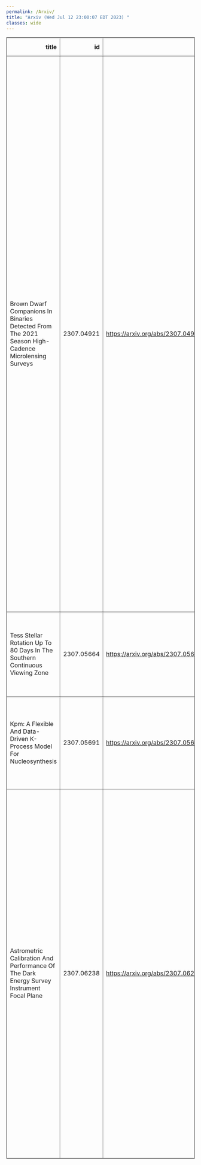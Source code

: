 ```yaml
---
permalink: /Arxiv/
title: "Arxiv (Wed Jul 12 23:00:07 EDT 2023) "
classes: wide
---
```

<table border="1" class="dataframe">
  <thead>
    <tr style="text-align: right;">
      <th>title</th>
      <th>id</th>
      <th>url</th>
      <th>authors</th>
      <th>Local Authors</th>
    </tr>
  </thead>
  <tbody>
    <tr>
      <td>Brown Dwarf Companions In Binaries Detected From The 2021 Season   High-Cadence Microlensing Surveys</td>
      <td>2307.04921</td>
      <td><a href="https://arxiv.org/abs/2307.04921" target="_blank">https://arxiv.org/abs/2307.04921</a></td>
      <td>Cheongho Han, Youn Kil Jung, Ian A. Bond, Sun-Ju Chung, Michael D. Albrow, Andrew Gould, Kyu-Ha Hwang, Chung-Uk Lee, Yoon-Hyun Ryu, In-Gu Shin, Yossi Shvartzvald, Hongjing Yang, Jennifer C. Yee, Weicheng Zang, Sang-Mok Cha, Doeon Kim, Dong-Jin Kim, Seung-Lee Kim, Dong-Joo Lee, Yongseok Lee, Byeong-Gon Park, Richard W. Pogge, Fumio Abe, Richard Barry, David P. Bennett, Aparna Bhattacharya, Hirosame Fujii, Akihiko Fukui, Ryusei Hamada, Yuki Hirao, Stela Ishitani Silva, Yoshitaka Itow, Rintaro Kirikawa, Naoki Koshimoto, Yutaka Matsubara, Shota Miyazaki, Yasushi Muraki, Greg Olmschenk, Clément Ranc, Nicholas J. Rattenbury, Yuki Satoh, Takahiro Sumi, Daisuke Suzuki, Mio Tomoyoshi, Paul J. Tristram, Aikaterini Vandorou, Hibiki Yama, Kansuke Yamashita</td>
      <td>Andrew Gould, Richard Pogge</td>
    </tr>
    <tr>
      <td>Tess Stellar Rotation Up To 80 Days In The Southern Continuous Viewing   Zone</td>
      <td>2307.05664</td>
      <td><a href="https://arxiv.org/abs/2307.05664" target="_blank">https://arxiv.org/abs/2307.05664</a></td>
      <td>Zachary R. Claytor, Jennifer L. Van Saders, Lyra Cao, Marc H. Pinsonneault, Johanna Teske, Rachael L. Beaton</td>
      <td>Lyra Cao, Marc Pinsonneault</td>
    </tr>
    <tr>
      <td>Kpm: A Flexible And Data-Driven K-Process Model For Nucleosynthesis</td>
      <td>2307.05691</td>
      <td><a href="https://arxiv.org/abs/2307.05691" target="_blank">https://arxiv.org/abs/2307.05691</a></td>
      <td>Emily J. Griffith, David W. Hogg, Julianne J. Dalcanton, Sten Hasselquist, Bridget Ratcilffe, Melissa Ness, David H. Weinberg</td>
      <td>David Weinberg, Emily Griffith</td>
    </tr>
    <tr>
      <td>Astrometric Calibration And Performance Of The Dark Energy Survey   Instrument Focal Plane</td>
      <td>2307.06238</td>
      <td><a href="https://arxiv.org/abs/2307.06238" target="_blank">https://arxiv.org/abs/2307.06238</a></td>
      <td>S. Kent, E. Neilsen, K. Honscheid, D. Rabinowitz, E. F. Schlafly, J. Guy, D. Schlegel, J. Garcia-Bellido, T. S. Li, E. Sanchez, Joseph Harry Silber, J. Aguilar, S. Ahlen, D. Brooks, A. De La Macorra, P. Doel, D. J. Eisenstein, K. Fanning, A. Font-Ribera, J. E. Forero-Romero, J. Jimenez, Anthony Kremin, M. Landriau, Michael E. Levi, Paul Martini, Aaron M. Meisner, R. Miquel, J. Moustakas, Jundan Nie, N. Palanque-Delabrouille, W. J. Percival, C. Poppett, G. Rossi, M. Schubnell, Gregory Tarle, B. A. Weaver, Rongpu Zhou, Zhimin Zhou, H. Zou</td>
      <td>Kevin Fanning, Klaus Honscheid, Paul Martini</td>
    </tr>
  </tbody>
</table>